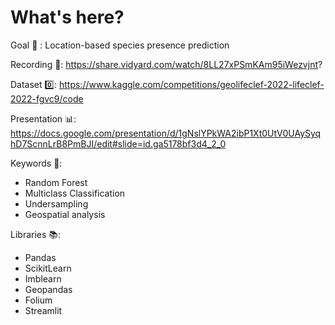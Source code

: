 # What's here?

Goal 🎯 : Location-based species presence prediction

Recording 🎥: https://share.vidyard.com/watch/8LL27xPSmKAm95iWezvjnt?

Dataset 0️⃣: https://www.kaggle.com/competitions/geolifeclef-2022-lifeclef-2022-fgvc9/code

Presentation 📊: https://docs.google.com/presentation/d/1gNslYPkWA2ibP1Xt0UtV0UAySyqhD7ScnnLrB8PmBJI/edit#slide=id.ga5178bf3d4_2_0

Keywords 🔑:
- Random Forest
- Multiclass Classification
- Undersampling
- Geospatial analysis


Libraries 📚:
- Pandas
- ScikitLearn
- Imblearn
- Geopandas
- Folium
- Streamlit
